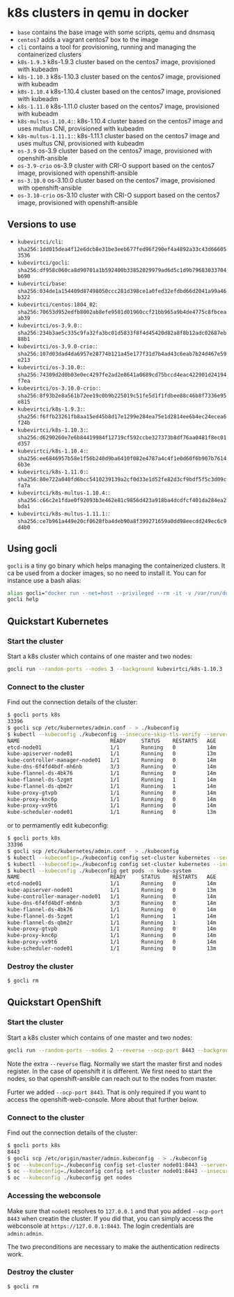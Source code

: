 # k8s clusters in qemu in docker

* `base` contains the base image with some scripts, qemu and dnsmasq
* `centos7` adds a vagrant centos7 box to the image
* `cli` contains a tool for provisioning, running and managing the containerized clusters
* `k8s-1.9.3` k8s-1.9.3 cluster based on the centos7 image, provisioned with kubeadm
* `k8s-1.10.3` k8s-1.10.3 cluster based on the centos7 image, provisioned with kubeadm
* `k8s-1.10.4` k8s-1.10.4 cluster based on the centos7 image, provisioned with kubeadm
* `k8s-1.11.0` k8s-1.11.0 cluster based on the centos7 image, provisioned with kubeadm
* `k8s-multus-1.10.4:`: k8s-1.10.4 cluster based on the centos7 image and uses multus CNI, provisioned with kubeadm
* `k8s-multus-1.11.1:`: k8s-1.11.1 cluster based on the centos7 image and uses multus CNI, provisioned with kubeadm
* `os-3.9` os-3.9 cluster based on the centos7 image, provisioned with openshift-ansible
* `os-3.9-crio` os-3.9 cluster with CRI-O support based on the centos7 image, provisioned with openshift-ansible
* `os-3.10.0` os-3.10.0 cluster based on the centos7 image, provisioned with openshift-ansible
* `os-3.10-crio` os-3.10 cluster with CRI-O support based on the centos7 image, provisioned with openshift-ansible

## Versions to use

* `kubevirtci/cli`: `sha256:1dd015dea4f12e6dcb8e31be3eeb677fed96f290ef4a4892a33c43d666053536`
* `kubevirtci/gocli`: `sha256:df958c060ca8d90701a1b592400b33852029979ad6d5c1d9b79683033704b690`
* `kubevirtci/base`: `sha256:034de1a154409d87498050ccc281d398ce1a0fed32efdbd66d2041a99a46b322`
* `kubevirtci/centos:1804_02`: `sha256:70653d952edfb8002ab8efe9581d01960ccf21bb965a9b4de4775c8fbceaab39`
* `kubevirtci/os-3.9.0:`: `sha256:234b3ae5c335c9fa32fa3bc01d5833f8f4d45420d82a8f8b12adc02687eb88b1`
* `kubevirtci/os-3.9.0-crio:`: `sha256:107d03dad4da6957e28774b121a45e177f31d7b4ad43c6eab7b24d467e59e213`
* `kubevirtci/os-3.10.0:`: `sha256:74309d2d0b03e0ec4297fe2ad2e8641a0689cd75bccd4eac422901d24194f7ea`
* `kubevirtci/os-3.10.0-crio:`: `sha256:8f93b2e8a561b72ee19c0b9b225019c51fe5d1f1fdbee88c46b8f7336e95e815`
* `kubevirtci/k8s-1.9.3:`: `sha256:f6ffb23261fb8aa15ed45b8d17e1299e284ea75e1d2814ee6b4ec24ecea6f24b`
* `kubevirtci/k8s-1.10.3:`: `sha256:d6290260e7e6b84419984f12719cf592ccbe327373b8df76aa0481f8ec01d357`
* `kubevirtci/k8s-1.10.4:`: `sha256:ee6846957b58e1f56b240d9ba6410f082e4787a4c4f1e0d60f6b907b76146b3e`
* `kubevirtci/k8s-1.11.0:`: `sha256:80e722a040fd6bcc5410239139a2cf0d33e1d52fe82d3cf9bdf5f5c3d09cfa7a`
* `kubevirtci/k8s-multus-1.10.4:`: `sha256:c66c2e1fdae0f92093b3e462e81c9856d423a918ba4dcdfcf401da284ea2bda1`
* `kubevirtci/k8s-multus-1.11.1:`: `sha256:ce7b961a449e20cf0628fba4deb90a8f399271659a0dd98eecdd249ec6c9d4b0`

## Using gocli

`gocli` is a tiny go binary which helps managing the containerized clusters. It
ca be used from a docker images, so no need to install it. You can for instance
use a bash alias:

```bash
alias gocli="docker run --net=host --privileged --rm -it -v /var/run/docker.sock:/var/run/docker.sock kubevirtci/gocli:latest"
gocli help
```

## Quickstart Kubernetes

### Start the cluster

Start a k8s cluster which contains of one master and two nodes:

```bash
gocli run --random-ports --nodes 3 --background kubevirtci/k8s-1.10.3
```

### Connect to the cluster

Find out the connection details of the cluster:

```bash
$ gocli ports k8s
33396
$ gocli scp /etc/kubernetes/admin.conf - > ./kubeconfig
$ kubectl --kubeconfig ./kubeconfig --insecure-skip-tls-verify --server https://localhost:33396 get pods -n kube-system
NAME                             READY     STATUS    RESTARTS   AGE
etcd-node01                      1/1       Running   0          14m
kube-apiserver-node01            1/1       Running   0          13m
kube-controller-manager-node01   1/1       Running   0          14m
kube-dns-6f4fd4bdf-mh6nb         3/3       Running   0          14m
kube-flannel-ds-4bk76            1/1       Running   0          14m
kube-flannel-ds-5zgmt            1/1       Running   1          14m
kube-flannel-ds-qbm2r            1/1       Running   1          14m
kube-proxy-gtvpb                 1/1       Running   0          14m
kube-proxy-knc6p                 1/1       Running   0          14m
kube-proxy-vx9t6                 1/1       Running   0          14m
kube-scheduler-node01            1/1       Running   0          13m
```

or to permamently edit kubeconfig:

```bash
$ gocli ports k8s
33396
$ gocli scp /etc/kubernetes/admin.conf - > ./kubeconfig
$ kubectl --kubeconfig=./kubeconfig config set-cluster kubernetes --server=https://127.0.0.1:33396
$ kubectl --kubeconfig=./kubeconfig config set-cluster kubernetes --insecure-skip-tls-verify=true
$ kubectl --kubeconfig ./kubeconfig get pods -n kube-system
NAME                             READY     STATUS    RESTARTS   AGE
etcd-node01                      1/1       Running   0          14m
kube-apiserver-node01            1/1       Running   0          13m
kube-controller-manager-node01   1/1       Running   0          14m
kube-dns-6f4fd4bdf-mh6nb         3/3       Running   0          14m
kube-flannel-ds-4bk76            1/1       Running   0          14m
kube-flannel-ds-5zgmt            1/1       Running   1          14m
kube-flannel-ds-qbm2r            1/1       Running   1          14m
kube-proxy-gtvpb                 1/1       Running   0          14m
kube-proxy-knc6p                 1/1       Running   0          14m
kube-proxy-vx9t6                 1/1       Running   0          14m
kube-scheduler-node01            1/1       Running   0          13m
```

### Destroy the cluster

```bash
$ gocli rm
```

## Quickstart OpenShift

### Start the cluster

Start a k8s cluster which contains of one master and two nodes:

```bash
gocli run --random-ports --nodes 2 --reverse --ocp-port 8443 --background kubevirtci/os-3.9.0
```

Note the extra `--reverse` flag. Normally we start the master first and nodes
register. In the case of openshift it is different. We first need to start the
nodes, so that openshift-ansible can reach out to the nodes from master.

Furter we added `--ocp-port 8443`. That is only required if you want to access
the openshift-web-console. More about that further below.

### Connect to the cluster

Find out the connection details of the cluster:

```bash
$ gocli ports k8s
8443
$ gocli scp /etc/origin/master/admin.kubeconfig - > ./kubeconfig
$ oc --kubeconfig=./kubeconfig config set-cluster node01:8443 --server=127.0.0.1:8443
$ oc --kubeconfig=./kubeconfig config set-cluster node01:8443 --insecure-skip-tls-verify=true
$ oc --kubeconfig ./kubeconfig get nodes
```

### Accessing the webconsole

Make sure that `node01` resolves to `127.0.0.1` and that you added `--ocp-port
8443` when creatin the cluster. If you did that, you can simply access the
webconsole at `https://127.0.0.1:8443`. The login credentials are
`admin:admin`.

The two preconditions are necessary to make the authentication redirects work.

### Destroy the cluster

```bash
$ gocli rm
```

